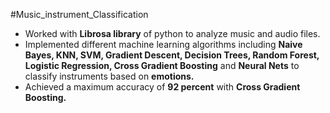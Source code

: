 #Music_instrument_Classification
+ Worked with **Librosa library** of python to analyze music and audio files.
+ Implemented different machine learning algorithms including **Naive Bayes, KNN, SVM, Gradient Descent, Decision Trees, Random Forest, Logistic Regression, Cross Gradient Boosting** and **Neural Nets** to classify instruments based on **emotions.** 
+ Achieved a maximum accuracy of **92 percent** with **Cross Gradient Boosting.**

